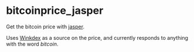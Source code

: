 # bitcoinprice_jasper

Get the bitcoin price with [jasper](https://github.com/jasperproject). 

Uses [Winkdex](https://winkdex.com/) as a source on the price, and currently responds to anything with the word _bitcoin_.
